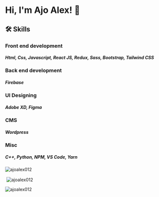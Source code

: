 


# Hi, I'm Ajo Alex! 👋

  
## 🛠 Skills
### Front end development
##### Html, Css, Javascript, React JS, Redux, Sass, Bootstrap, Tailwind CSS

### Back  end development
##### Firebase

### UI Designing
##### Adobe XD, Figma

### CMS
##### Wordpress

### Misc
##### C++, Python, NPM, VS Code, Yarn

<p><img align="center" src="https://github-readme-stats.vercel.app/api/top-langs?username=ajoalex012&show_icons=true&locale=en&layout=compact" alt="ajoalex012" /></p>

<p>&nbsp;<img align="center" src="https://github-readme-stats.vercel.app/api?username=ajoalex012&show_icons=true&locale=en" alt="ajoalex012" /></p>

<p align="left"> <img src="https://komarev.com/ghpvc/?username=ajoalex012&label=Profile%20views&color=0e75b6&style=flat" alt="ajoalex012" /> </p>






  

  

